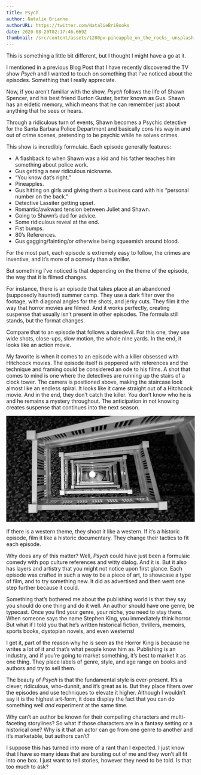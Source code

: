 ```yaml
---
title: Psych
author: Natalie Brianne
authorURL: https://twitter.com/NatalieBriBooks
date: 2020-08-20T02:17:46.669Z
thumbnail: /src/content/assets/1280px-pineapple_on_the_rocks_-unsplash-.jpg
---
```

This is something a little bit different, but I thought I might have a go at it.

I mentioned in a previous Blog Post that I have recently discovered the TV show *Psych* and I wanted to touch on something that I’ve noticed about the episodes. Something that I really appreciate.

Now, if you aren’t familiar with the show, *Psych* follows the life of Shawn Spencer, and his best friend Burton Guster, better known as Gus. Shawn has an eidetic memory, which means that he can remember just about anything that he sees or hears.

Through a ridiculous turn of events, Shawn becomes a Psychic detective for the Santa Barbara Police Department and basically cons his way in and out of crime scenes, pretending to be psychic while he solves crimes.

This show is incredibly formulaic. Each episode generally features:

* A flashback to when Shawn was a kid and his father teaches him something about police work.
* Gus getting a new ridiculous nickname.
* “You know dat’s right.”
* Pineapples.
* Gus hitting on girls and giving them a business card with his “personal number on the back.”
* Detective Lassiter getting upset.
* Romantic/awkward tension between Juliet and Shawn.
* Going to Shawn’s dad for advice.
* Some ridiculous reveal at the end.
* Fist bumps.
* 80’s References.
* Gus gagging/fainting/or otherwise being squeamish around blood.

For the most part, each episode is extremely easy to follow, the crimes are inventive, and it’s more of a comedy than a thriller.

But something I’ve noticed is that depending on the theme of the episode, the way that it is filmed changes.

For instance, there is an episode that takes place at an abandoned (supposedly haunted) summer camp. They use a dark filter over the footage, with diagonal angles for the shots, and jerky cuts. They film it the way that horror movies are filmed. And it works perfectly, creating suspense that usually isn’t present in other episodes. The formula still stands, but the format changes.

Compare that to an episode that follows a daredevil. For this one, they use wide shots, close-ups, slow motion, the whole nine yards. In the end, it looks like an action movie.

My favorite is when it comes to an episode with a killer obsessed with Hitchcock movies. The episode itself is peppered with references and the technique and framing could be considered an ode to his films. A shot that comes to mind is one where the detectives are running up the stairs of a clock tower. The camera is positioned above, making the staircase look almost like an endless spiral. It looks like it came straight out of a Hitchcock movie. And in the end, they don’t catch the killer. You don’t know who he is and he remains a mystery throughout. The anticipation in not knowing creates suspense that continues into the next season.

![](/src/content/assets/vertigo.jpg)

If there is a western theme, they shoot it like a western. If it’s a historic episode, film it like a historic documentary. They change their tactics to fit each episode.

Why does any of this matter? Well, *Psych* could have just been a formulaic comedy with pop culture references and witty dialog. And it is. But it also has layers and artistry that you might not notice upon first glance. Each episode was crafted in such a way to be a piece of art, to showcase a type of film, and to try something new. It did as advertised and then went one step further because it could.

Something that’s bothered me about the publishing world is that they say you should do one thing and do it well. An author should have one genre, be typecast. Once you find your genre, your niche, you need to stay there. When someone says the name Stephen King, you immediately think horror. But what if I told you that he’s written historical fiction, thrillers, memoirs, sports books, dystopian novels, and even westerns!

I get it, part of the reason why he is seen as the Horror King is because he writes a lot of it and that’s what people know him as. Publishing is an industry, and if you’re going to market something, it’s best to market it as one thing. They place labels of genre, style, and age range on books and authors and try to sell them.

The beauty of *Psych* is that the fundamental style is ever-present. It’s a clever, ridiculous, who-dunnit, and it’s great as is. But they place filters over the episodes and use techniques to elevate it higher. Although I wouldn’t say it is the highest art-form, it does display the fact that you can do something well *and* experiment at the same time.

Why can’t an author be known for their compelling characters and multi-faceting storylines? So what if those characters are in a fantasy setting or a historical one? Why is it that an actor can go from one genre to another and it’s marketable, but authors can’t?

I suppose this has turned into more of a rant than I expected. I just know that I have so many ideas that are bursting out of me and they won’t all fit into one box. I just want to tell stories, however they need to be told. Is that too much to ask?